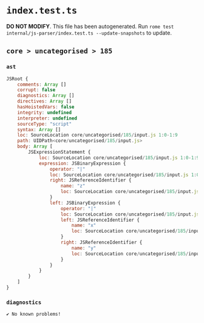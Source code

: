 # `index.test.ts`

**DO NOT MODIFY**. This file has been autogenerated. Run `rome test internal/js-parser/index.test.ts --update-snapshots` to update.

## `core > uncategorised > 185`

### `ast`

```javascript
JSRoot {
	comments: Array []
	corrupt: false
	diagnostics: Array []
	directives: Array []
	hasHoistedVars: false
	integrity: undefined
	interpreter: undefined
	sourceType: "script"
	syntax: Array []
	loc: SourceLocation core/uncategorised/185/input.js 1:0-1:9
	path: UIDPath<core/uncategorised/185/input.js>
	body: Array [
		JSExpressionStatement {
			loc: SourceLocation core/uncategorised/185/input.js 1:0-1:9
			expression: JSBinaryExpression {
				operator: "|"
				loc: SourceLocation core/uncategorised/185/input.js 1:0-1:9
				right: JSReferenceIdentifier {
					name: "z"
					loc: SourceLocation core/uncategorised/185/input.js 1:8-1:9 (z)
				}
				left: JSBinaryExpression {
					operator: "|"
					loc: SourceLocation core/uncategorised/185/input.js 1:0-1:5
					left: JSReferenceIdentifier {
						name: "x"
						loc: SourceLocation core/uncategorised/185/input.js 1:0-1:1 (x)
					}
					right: JSReferenceIdentifier {
						name: "y"
						loc: SourceLocation core/uncategorised/185/input.js 1:4-1:5 (y)
					}
				}
			}
		}
	]
}
```

### `diagnostics`

```
✔ No known problems!

```
